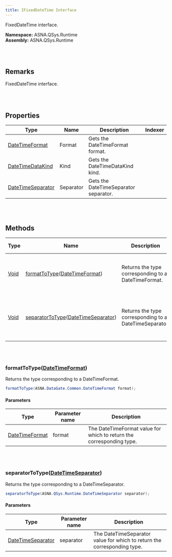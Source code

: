 ```yaml
---
title: IFixedDateTime Interface
---
```


FixedDateTime interface.

**Namespace:** ASNA.QSys.Runtime <br/>
**Assembly:** ASNA.QSys.Runtime

<br>
<br>

## Remarks

FixedDateTime interface.

[//]: # ($$TODO: Complete the Remarks section.)

<br>
<br>

## Properties

| Type | Name | Description | Indexer
| --- | --- | --- | --- 
| [DateTimeFormat]($$TODO-ASNA.DataGate.Common.DateTimeFormat.html) | Format | Gets the DateTimeFormat format. | 
| [DateTimeDataKind](/reference/asna-qsys-runtime/date-time-data-kind.html) | Kind | Gets the DateTimeDataKind kind. | 
| [DateTimeSeparator](/reference/asna-qsys-runtime/classes/date-time-separator.html) | Separator | Gets the DateTimeSeparator separator. | 

<br>
<br>

## Methods

| Type | Name | Description | Return Description 
| --- | --- | --- | --- 
| [Void](https://docs.microsoft.com/en-us/dotnet/api/system.void) | [formatToType](#formattotypedatetimeformat)([DateTimeFormat]($$TODO-ASNA.DataGate.Common.DateTimeFormat.html)) | Returns the type corresponding to a DateTimeFormat. | The Type object corresponding to the format parameter value.
| [Void](https://docs.microsoft.com/en-us/dotnet/api/system.void) | [separatorToType](#separatortotypedatetimeseparator)([DateTimeSeparator](/reference/asna-qsys-runtime/classes/date-time-separator.html)) | Returns the type corresponding to a DateTimeSeparator. | The Type object corresponding to the separator parameter value.

<br>
<br>

### formatToType([DateTimeFormat]($$TODO-ASNA.DataGate.Common.DateTimeFormat.html))

Returns the type corresponding to a DateTimeFormat.

```cs
formatToType(ASNA.DataGate.Common.DateTimeFormat format);
```

#### Parameters

| Type | Parameter name | Description
| --- | --- | ---
| [DateTimeFormat]($$TODO-ASNA.DataGate.Common.DateTimeFormat.html) | format | The DateTimeFormat value for which to return the corresponding type. 


<br>
<br>

### separatorToType([DateTimeSeparator](/reference/asna-qsys-runtime/classes/date-time-separator.html))

Returns the type corresponding to a DateTimeSeparator.

```cs
separatorToType(ASNA.QSys.Runtime.DateTimeSeparator separator);
```

#### Parameters

| Type | Parameter name | Description
| --- | --- | ---
| [DateTimeSeparator](/reference/asna-qsys-runtime/classes/date-time-separator.html) | separator | The DateTimeSeparator value for which to return the corresponding type. 


<br>
<br>

